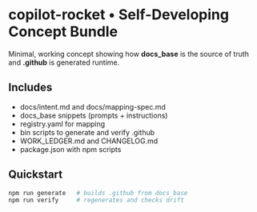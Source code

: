 # copilot-rocket • Self-Developing Concept Bundle

Minimal, working concept showing how **docs_base** is the source of truth and **.github** is generated runtime.

## Includes
- docs/intent.md and docs/mapping-spec.md
- docs_base snippets (prompts + instructions)
- registry.yaml for mapping
- bin scripts to generate and verify .github
- WORK_LEDGER.md and CHANGELOG.md
- package.json with npm scripts

## Quickstart
```bash
npm run generate   # builds .github from docs_base
npm run verify     # regenerates and checks drift
```
